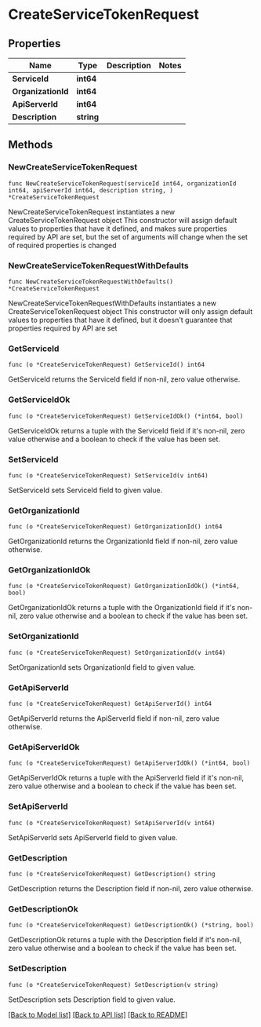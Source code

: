# CreateServiceTokenRequest

## Properties

Name | Type | Description | Notes
------------ | ------------- | ------------- | -------------
**ServiceId** | **int64** |  | 
**OrganizationId** | **int64** |  | 
**ApiServerId** | **int64** |  | 
**Description** | **string** |  | 

## Methods

### NewCreateServiceTokenRequest

`func NewCreateServiceTokenRequest(serviceId int64, organizationId int64, apiServerId int64, description string, ) *CreateServiceTokenRequest`

NewCreateServiceTokenRequest instantiates a new CreateServiceTokenRequest object
This constructor will assign default values to properties that have it defined,
and makes sure properties required by API are set, but the set of arguments
will change when the set of required properties is changed

### NewCreateServiceTokenRequestWithDefaults

`func NewCreateServiceTokenRequestWithDefaults() *CreateServiceTokenRequest`

NewCreateServiceTokenRequestWithDefaults instantiates a new CreateServiceTokenRequest object
This constructor will only assign default values to properties that have it defined,
but it doesn't guarantee that properties required by API are set

### GetServiceId

`func (o *CreateServiceTokenRequest) GetServiceId() int64`

GetServiceId returns the ServiceId field if non-nil, zero value otherwise.

### GetServiceIdOk

`func (o *CreateServiceTokenRequest) GetServiceIdOk() (*int64, bool)`

GetServiceIdOk returns a tuple with the ServiceId field if it's non-nil, zero value otherwise
and a boolean to check if the value has been set.

### SetServiceId

`func (o *CreateServiceTokenRequest) SetServiceId(v int64)`

SetServiceId sets ServiceId field to given value.


### GetOrganizationId

`func (o *CreateServiceTokenRequest) GetOrganizationId() int64`

GetOrganizationId returns the OrganizationId field if non-nil, zero value otherwise.

### GetOrganizationIdOk

`func (o *CreateServiceTokenRequest) GetOrganizationIdOk() (*int64, bool)`

GetOrganizationIdOk returns a tuple with the OrganizationId field if it's non-nil, zero value otherwise
and a boolean to check if the value has been set.

### SetOrganizationId

`func (o *CreateServiceTokenRequest) SetOrganizationId(v int64)`

SetOrganizationId sets OrganizationId field to given value.


### GetApiServerId

`func (o *CreateServiceTokenRequest) GetApiServerId() int64`

GetApiServerId returns the ApiServerId field if non-nil, zero value otherwise.

### GetApiServerIdOk

`func (o *CreateServiceTokenRequest) GetApiServerIdOk() (*int64, bool)`

GetApiServerIdOk returns a tuple with the ApiServerId field if it's non-nil, zero value otherwise
and a boolean to check if the value has been set.

### SetApiServerId

`func (o *CreateServiceTokenRequest) SetApiServerId(v int64)`

SetApiServerId sets ApiServerId field to given value.


### GetDescription

`func (o *CreateServiceTokenRequest) GetDescription() string`

GetDescription returns the Description field if non-nil, zero value otherwise.

### GetDescriptionOk

`func (o *CreateServiceTokenRequest) GetDescriptionOk() (*string, bool)`

GetDescriptionOk returns a tuple with the Description field if it's non-nil, zero value otherwise
and a boolean to check if the value has been set.

### SetDescription

`func (o *CreateServiceTokenRequest) SetDescription(v string)`

SetDescription sets Description field to given value.



[[Back to Model list]](../README.md#documentation-for-models) [[Back to API list]](../README.md#documentation-for-api-endpoints) [[Back to README]](../README.md)


